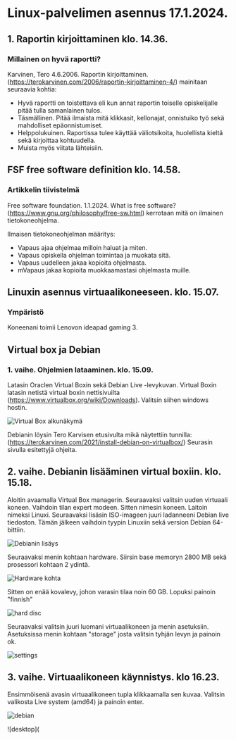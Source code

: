 # Linux-palvelimen asennus 17.1.2024.

## 1. Raportin kirjoittaminen klo. 14.36.

### Millainen on hyvä raportti?

Karvinen, Tero 4.6.2006. Raportin kirjoittaminen. (https://terokarvinen.com/2006/raportin-kirjoittaminen-4/) mainitaan seuraavia kohtia:

- Hyvä raportti on toistettava eli kun annat raportin toiselle opiskelijalle pitää tulla samanlainen tulos.
- Täsmällinen. Pitää ilmaista mitä klikkasit, kellonajat, onnistuiko työ sekä mahdolliset epäonnistumiset.
- Helppolukuinen. Raportissa tulee käyttää väliotsikoita, huolellista kieltä sekä kirjoittaa kohtuudella.
- Muista myös viitata lähteisiin. 

## FSF free software definition klo. 14.58.

### Artikkelin tiivistelmä

Free software foundation. 1.1.2024. What is free software? (https://www.gnu.org/philosophy/free-sw.html) kerrotaan mitä on ilmainen tietokoneohjelma.

 Ilmaisen tietokoneohjelman määritys:
 - Vapaus ajaa ohjelmaa milloin haluat ja miten.
 - Vapaus opiskella ohjelman toimintaa ja muokata sitä.
 - Vapaus uudelleen jakaa kopioita ohjelmasta.
 - mVapaus jakaa kopioita muokkaamastasi ohjelmasta muille.

## Linuxin asennus virtuaalikoneeseen. klo. 15.07.

### Ympäristö

Koneenani toimii Lenovon ideapad gaming 3.

## Virtual box ja Debian

### 1. vaihe. Ohjelmien lataaminen. klo. 15.09.

Latasin Oraclen Virtual Boxin sekä Debian Live -levykuvan.
Virtual Boxin latasin netistä virtual boxin nettisivuilta (https://www.virtualbox.org/wiki/Downloads). Valitsin siihen windows hostin.

![Virtual Box alkunäkymä](VirtualBox.png) 

Debianin löysin Tero Karvisen etusivulta mikä näytettiin tunnilla: (https://terokarvinen.com/2021/install-debian-on-virtualbox/) Seurasin sivulla esitettyjä ohjeita. 

## 2. vaihe. Debianin lisääminen virtual boxiin. klo. 15.18.

Aloitin avaamalla Virtual Box managerin. Seuraavaksi valitsin uuden virtuaali koneen. Vaihdoin tilan expert modeen. Sitten nimesin koneen. Laitoin nimeksi Linuxi. Seuraavaksi lisäsin ISO-imageen juuri ladanneeni Debian live tiedoston. Tämän jälkeen vaihdoin tyypin Linuxiin sekä version Debian 64-bittiin. 

![Debianin lisäys](debianlisaus.png) 

Seuraavaksi menin kohtaan hardware. Siirsin base memoryn 2800 MB sekä prosessori kohtaan 2 ydintä.

![Hardware kohta](hw.png) 

Sitten on enää kovalevy, johon varasin tilaa noin 60 GB. Lopuksi painoin "finnish"

![hard disc](hd.png) 

Seuraavaksi valitsin juuri luomani virtuaalikoneen ja menin asetuksiin. Asetuksissa menin kohtaan "storage" josta valitsin tyhjän levyn ja painoin ok.

![settings](settings.png)

## 3. vaihe. Virtuaalikoneen käynnistys. klo 16.23.

Ensimmöisenä avasin virtuaalikoneen tupla klikkaamalla sen kuvaa. Valitsin valikosta Live system (amd64) ja painoin enter.

![debian](Debian12.png) 

![desktop](


